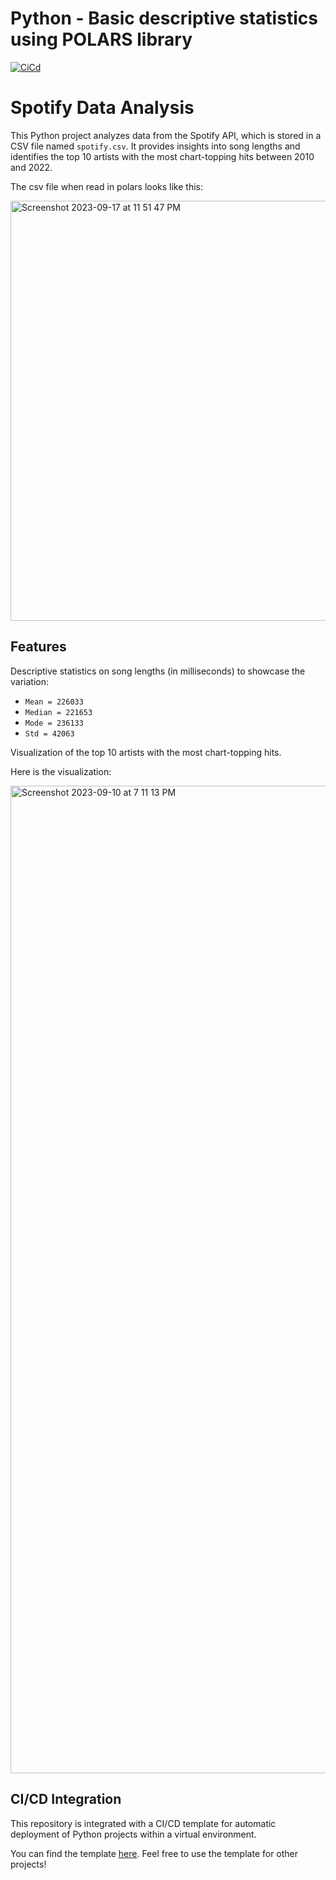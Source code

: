 # Python - Basic descriptive statistics using POLARS library


[![CiCd](https://github.com/nogibjj/fj49_week2_ds/actions/workflows/cicd.yml/badge.svg)](https://github.com/nogibjj/fj49_week2_ds/actions/workflows/cicd.yml)

# Spotify Data Analysis

This Python project analyzes data from the Spotify API, which is stored in a CSV file named `spotify.csv`. It provides insights into song lengths and identifies the top 10 artists with the most chart-topping hits between 2010 and 2022.

The csv file when read in polars looks like this:

<img width="672" alt="Screenshot 2023-09-17 at 11 51 47 PM" src="https://github.com/nogibjj/fj49_week3_ds_polars/assets/101464414/20eb5bb4-4c58-487e-b674-f0b1bc232d56">



## Features

Descriptive statistics on song lengths (in milliseconds) to showcase the variation:

- `Mean = 226033`
- `Median = 221653`
- `Mode = 236133`
- `Std = 42063`

Visualization of the top 10 artists with the most chart-topping hits.

Here is the visualization:

<img width="1580" alt="Screenshot 2023-09-10 at 7 11 13 PM" src="https://github.com/nogibjj/fj49_week2_ds/assets/101464414/cfc958df-4041-4c8f-be86-ab6885a69074">




## CI/CD Integration

This repository is integrated with a CI/CD template for automatic deployment of Python projects within a virtual environment. 

You can find the template [here]([https://github.com/farazjawedd/python-template-ids706]). Feel free to use the template for other projects!

